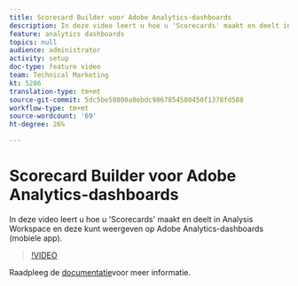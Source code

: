 ```yaml
---
title: Scorecard Builder voor Adobe Analytics-dashboards
description: In deze video leert u hoe u 'Scorecards' maakt en deelt in Analysis Workspace en deze kunt weergeven op Adobe Analytics-dashboards (mobiele app).
feature: analytics dashboards
topics: null
audience: administrator
activity: setup
doc-type: feature video
team: Technical Marketing
kt: 5286
translation-type: tm+mt
source-git-commit: 5dc5be58800a8ebdc9867854580450f1378fd588
workflow-type: tm+mt
source-wordcount: '69'
ht-degree: 26%

---
```



# Scorecard Builder voor Adobe Analytics-dashboards

In deze video leert u hoe u &#39;Scorecards&#39; maakt en deelt in Analysis Workspace en deze kunt weergeven op Adobe Analytics-dashboards (mobiele app).

>[!VIDEO](https://video.tv.adobe.com/v/34544/?quality=12)

Raadpleeg de [documentatie](https://docs.adobe.com/help/nl-NL/analytics/analyze/mobapp/home.html)voor meer informatie.
